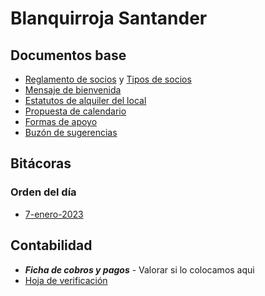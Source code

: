 # Blanquirroja Santander

## Documentos base

- [Reglamento de socios](https://docs.google.com/document/d/1LDtGAFfGxNv7H1z8cn1RXD6H32ev6L3Dfoztx87YFkQ/edit?usp=sharing) y [Tipos de socios](https://docs.google.com/document/d/13l6ZkkFzNsJD7iW6jFZHtz6wF7i8rLselaMtu7oRgy0/edit?usp=sharing)
- [Mensaje de bienvenida](https://docs.google.com/document/d/1HZ-IjIz6knyPUl7zxKFFKeWbMJItUKvYfaP9FXDZPwQ/edit)
- [Estatutos de alquiler del local](https://docs.google.com/document/d/19H-roNnGWqzg0eU0CI66McNyPGRViASpA5u3xbTNeCs/edit?usp=sharing)
- [Propuesta de calendario](https://docs.google.com/spreadsheets/d/1ok25gb6olQO0HJXNB3ceeqH5LvTcwKQi406hIbhsd9Q/edit?usp=share_link)
- [Formas de apoyo](https://docs.google.com/document/d/1MtXWH8Yb5yRSsXbv8iq1wxoQyYLkmdnpKzxliauZJEY/edit?usp=sharing)
- [Buzón de sugerencias](https://docs.google.com/document/d/11SxXgf-XbLPWdcfLhdyTRinT4Tz_XJ7wu374StX1boM/edit?usp=sharing)

## Bitácoras

### Orden del día

- [7-enero-2023](https://docs.google.com/document/d/16RB5AMPEC3J6DO-xfpNcvH1Aul6Vq_3YbUdVNsf0U0k/edit?usp=sharing)

## Contabilidad

- ***Ficha de cobros y pagos*** - Valorar si lo colocamos aqui
- [Hoja de verificación](https://docs.google.com/spreadsheets/d/1GoYtzsee1r2zGYde5XEPAkcGlSXTU03QFx_dhqCkyos/edit?usp=sharing)
